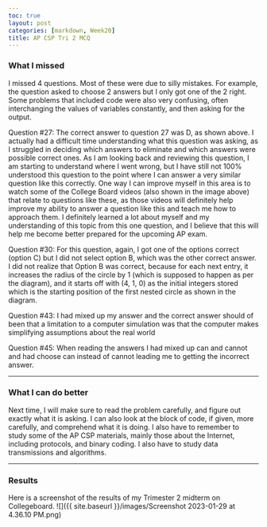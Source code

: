 ```yaml
---
toc: true
layout: post
categories: [markdown, Week20]
title: AP CSP Tri 2 MCQ
---
```


### What I missed
I missed 4 questions. Most of these were due to silly mistakes. For example, the question asked to choose 2 answers but I only got one of the 2 right. Some problems that included code were also very confusing, often interchanging the values of variables constantly, and then asking for the output.

Question #27: The correct answer to question 27 was D, as shown above. I actually had a difficult time understanding what this question was asking, as I struggled in deciding which answers to eliminate and which answers were possible correct ones. As I am looking back and reviewing this question, I am starting to understand where I went wrong, but I have still not 100% understood this question to the point where I can answer a very similar question like this correctly. One way I can improve myself in this area is to watch some of the College Board videos (also shown in the image above) that relate to questions like these, as those videos will definitely help improve my ability to answer a question like this and teach me how to approach them. I definitely learned a lot about myself and my understanding of this topic from this one question, and I believe that this will help me become better prepared for the upcoming AP exam.



Question #30: For this question, again, I got one of the options correct (option C) but I did not select option B, which was the other correct answer. I did not realize that Option B was correct, because for each next entry, it increases the radius of the circle by 1 (which is supposed to happen as per the diagram), and it starts off with (4, 1, 0) as the initial integers stored which is the starting position of the first nested circle as shown in the diagram.

Question #43: I had mixed up my answer and the correct answer should of been that a limitation to a computer simulation was that the computer makes simplifying assumptions about the real world

Question #45: When reading the answers I had mixed up can and cannot and had choose can instead of cannot leading me to getting the incorrect answer.

---

### What I can do better
Next time, I will make sure to read the problem carefully, and figure out exactly what it is asking. I can also look at the block of code, if given, more carefully, and comprehend what it is doing. I also have to remember to study some of the AP CSP materials, mainly those about the Internet, including protocols, and binary coding. I also have to study data transmissions and algorithms.

---


### Results
Here is a screenshot of the results of my Trimester 2 midterm on Collegeboard.
![]({{ site.baseurl }}/images/Screenshot 2023-01-29 at 4.36.10 PM.png)

